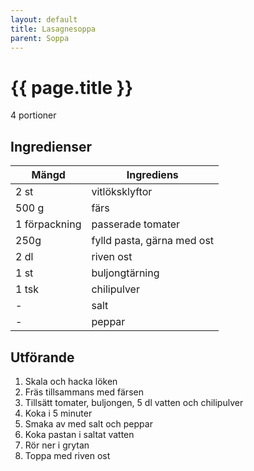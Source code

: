 ```yaml
---
layout: default
title: Lasagnesoppa 
parent: Soppa
---
```


# {{ page.title }}

4 portioner

## Ingredienser

Mängd|Ingrediens
------------ | -------------
2 st|vitlöksklyftor
500 g|färs
1 förpackning|passerade tomater
250g|fylld pasta, gärna med ost
2 dl|riven ost 
1 st|buljongtärning
1 tsk|chilipulver
\-|salt
\-|peppar


## Utförande
1. Skala och hacka löken
2. Fräs tillsammans med färsen
3. Tillsätt tomater, buljongen, 5 dl vatten och chilipulver
4. Koka i 5 minuter
5. Smaka av med salt och peppar
6. Koka pastan i saltat vatten
7. Rör ner i grytan
8. Toppa med riven ost

